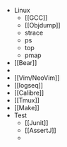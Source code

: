 - Linux
	- [[GCC]]
	- [[Objdump]]
	- strace
	- ps
	- top
	- pmap
- [[Bear]]
-
- [[Vim/NeoVim]]
- [[logseq]]
- [[Calibre]]
- [[Tmux]]
- [[Make]]
- Test
	- [[Junit]]
	- [[AssertJ]]
	-